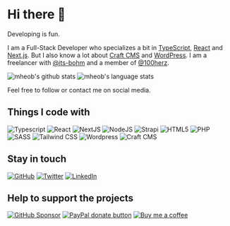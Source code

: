 # Hi there 👋

Developing is fun.

I am a Full-Stack Developer who specializes a bit in [TypeScript](https://github.com/microsoft/TypeScript), [React](https://github.com/facebook/react) and [Next.js](https://github.com/vercel/next.js). But I also know a lot about [Craft CMS](https://github.com/craftcms/cms) and [WordPress](https://github.com/WordPress/WordPress). I am a freelancer with [@its-bohm](https://github.com/its-boehm) and a member of [@100herz](https://github.com/100herz).

![mheob's github stats](https://github-readme-stats.vercel.app/api?username=mheob&count_private=true&show_icons=true&theme=dark&hide=stars)
![mheob's language stats](https://github-readme-stats.vercel.app/api/top-langs/?username=mheob&count_private=true&langs_count=9&layout=compact&theme=dark&hide=c%23,java,inno%20setup)

Feel free to follow or contact me on social media.

## Things I code with

![Typescript](https://img.shields.io/badge/TypeScript-007ACC?style=flat-square&logo=typescript&logoColor=white)
![React](https://img.shields.io/badge/React-45b8d8?style=flat-square&logo=react&logoColor=white)
![NextJS](https://img.shields.io/badge/NextJs-000000?style=flat-square&logo=next.js&logoColor=white)
![NodeJS](https://img.shields.io/badge/Nodejs-43853d?style=flat-square&logo=Node.js&logoColor=white)
![Strapi](https://img.shields.io/badge/Strapi-8e75ff?style=flat-square&logo=strapi&logoColor=white)
![HTML5](https://img.shields.io/badge/HTML5-e34f26?style=flat-square&logo=html5&logoColor=white)
![PHP](https://img.shields.io/badge/PHP-8892be?style=flat-square&logo=php&logoColor=white)
![SASS](https://img.shields.io/badge/SASS-cc6699?style=flat-square&logo=sass&logoColor=white)
![Tailwind CSS](https://img.shields.io/badge/Tailwind%20CSS-38b2ac?style=flat-square&logo=tailwind%20css&logoColor=white)
![Wordpress](https://img.shields.io/badge/Wordpress-21759b?style=flat-square&logo=wordpress&logoColor=white)
![Craft CMS](https://img.shields.io/badge/Craft%20CMS-e5422b?style=flat-square&logo=craft%20cms&logoColor=white)

## Stay in touch

[![GitHub](https://img.shields.io/badge/GitHub-333333.svg?style=for-the-badge&logo=github&logoColor=white)](https://github.com/mheob)
[![Twitter](https://img.shields.io/badge/twitter-1da1f2.svg?&style=for-the-badge&logo=twitter&logoColor=white)](https://twitter.com/mheob_a)
[![LinkedIn](https://img.shields.io/badge/LinkedIn-0077b5.svg?style=for-the-badge&logo=linkedin&logoColor=white)](https://www.linkedin.com/in/itsb)

## Help to support the projects

[![GitHub Sponsor](https://img.shields.io/badge/Sponsors-333333.svg?style=for-the-badge&logo=github&logoColor=white)](https://github.com/sponsors/mheob)
[![PayPal donate button](https://img.shields.io/badge/Paypal-Donate-_.svg?style=for-the-badge&color=003087&logo=paypal)](https://www.paypal.me/mheob)
[![Buy me a coffee](https://img.shields.io/badge/Buy%20me%20a%20coffee-ff813f.svg?style=for-the-badge&logo=buy%20me%20a%20coffee&logoColor=white)](https://www.buymeacoffee.com/mheob)
